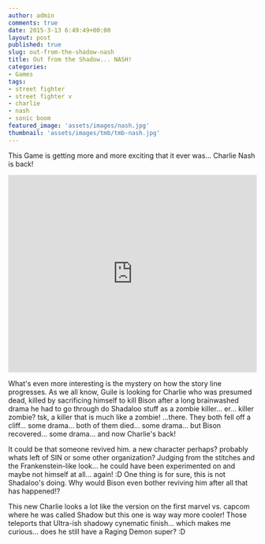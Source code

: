 ```yaml
---
author: admin
comments: true
date: 2015-3-13 6:49:49+00:00
layout: post
published: true
slug: out-from-the-shadow-nash
title: Out from the Shadow... NASH!
categories:
- Games
tags:
- street fighter
- street fighter v
- charlie
- nash
- sonic boom
featured_image: 'assets/images/nash.jpg'
thumbnail: 'assets/images/tmb/tmb-nash.jpg'
---
```


This Game is getting more and more exciting that it ever was... Charlie Nash is back!

<iframe width="100%" height="400" src="https://www.youtube.com/embed/1JT-IvFkUhA" frameborder="0" allowfullscreen></iframe>

What's even more interesting is the mystery on how the story line progresses. As we all know, Guile is looking for Charlie who was presumed dead, killed by sacrificing himself to kill Bison after a long brainwashed drama he had to go through do Shadaloo stuff as a zombie killer... er... killer zombie? tsk, a killer that is much like a zombie! ...there. They both fell off a cliff... some drama... both of them died... some drama... but Bison recovered... some drama... and now Charlie's back! 

It could be that someone revived him. a new character perhaps? probably whats left of SIN or some other organization? Judging from the stitches and the Frankenstein-like look... he could have been experimented on and maybe not himself at all... again! :D One thing is for sure, this is not Shadaloo's doing. Why would Bison even bother reviving him after all that has happened!? 

This new Charlie looks a lot like the version on the first marvel vs. capcom where he was called Shadow but this one is way way more cooler! Those teleports that Ultra-ish shadowy cynematic finish... which makes me curious... does he still have a Raging Demon super? :D 
